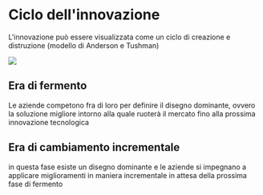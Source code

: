 # Ciclo dell'innovazione

L'innovazione può essere visualizzata come un ciclo di creazione e distruzione (modello di Anderson e Tushman)

![](gip/../assets/Pasted%20image%2020230928163324.png)

## Era di fermento

Le aziende competono fra di loro per definire il disegno dominante, ovvero la soluzione migliore intorno alla quale ruoterà il mercato fino alla prossima innovazione tecnologica
## Era di cambiamento incrementale

in questa fase esiste un disegno dominante e le aziende si impegnano a applicare miglioramenti in maniera incrementale in attesa della prossima fase di fermento